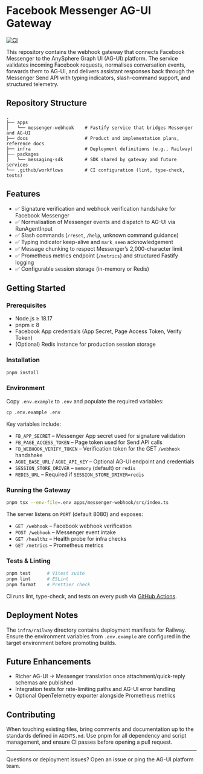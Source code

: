 # Facebook Messenger AG-UI Gateway

[![CI](https://github.com/contextablemark/facebook-messenger-agui-client/actions/workflows/ci.yml/badge.svg)](https://github.com/contextablemark/facebook-messenger-agui-client/actions/workflows/ci.yml)

This repository contains the webhook gateway that connects Facebook Messenger to the AnySphere Graph UI (AG-UI) platform. The service validates incoming Facebook requests, normalises conversation events, forwards them to AG-UI, and delivers assistant responses back through the Messenger Send API with typing indicators, slash-command support, and structured telemetry.

## Repository Structure

```
.
├── apps
│   └── messenger-webhook    # Fastify service that bridges Messenger and AG-UI
├── docs                     # Product and implementation plans, reference docs
├── infra                    # Deployment definitions (e.g., Railway)
├── packages
│   └── messaging-sdk        # SDK shared by gateway and future services
└── .github/workflows        # CI configuration (lint, type-check, tests)
```

## Features

- ✅ Signature verification and webhook verification handshake for Facebook Messenger
- ✅ Normalisation of Messenger events and dispatch to AG-UI via RunAgentInput
- ✅ Slash commands (`/reset`, `/help`, unknown command guidance)
- ✅ Typing indicator keep-alive and `mark_seen` acknowledgement
- ✅ Message chunking to respect Messenger’s 2,000-character limit
- ✅ Prometheus metrics endpoint (`/metrics`) and structured Fastify logging
- ✅ Configurable session storage (in-memory or Redis)

## Getting Started

### Prerequisites

- Node.js ≥ 18.17
- pnpm ≥ 8
- Facebook App credentials (App Secret, Page Access Token, Verify Token)
- (Optional) Redis instance for production session storage

### Installation

```bash
pnpm install
```

### Environment

Copy `.env.example` to `.env` and populate the required variables:

```bash
cp .env.example .env
```

Key variables include:

- `FB_APP_SECRET` – Messenger App secret used for signature validation
- `FB_PAGE_ACCESS_TOKEN` – Page token used for Send API calls
- `FB_WEBHOOK_VERIFY_TOKEN` – Verification token for the GET `/webhook` handshake
- `AGUI_BASE_URL` / `AGUI_API_KEY` – Optional AG-UI endpoint and credentials
- `SESSION_STORE_DRIVER` – `memory` (default) or `redis`
- `REDIS_URL` – Required if `SESSION_STORE_DRIVER=redis`

### Running the Gateway

```bash
pnpm tsx --env-file=.env apps/messenger-webhook/src/index.ts
```

The server listens on `PORT` (default 8080) and exposes:

- `GET /webhook` – Facebook webhook verification
- `POST /webhook` – Messenger event intake
- `GET /healthz` – Health probe for infra checks
- `GET /metrics` – Prometheus metrics

### Tests & Linting

```bash
pnpm test      # Vitest suite
pnpm lint      # ESLint
pnpm format    # Prettier check
```

CI runs lint, type-check, and tests on every push via [GitHub Actions](https://github.com/contextablemark/facebook-messenger-agui-client/actions/workflows/ci.yml).

## Deployment Notes

The `infra/railway` directory contains deployment manifests for Railway. Ensure the environment variables from `.env.example` are configured in the target environment before promoting builds.

## Future Enhancements

- Richer AG-UI → Messenger translation once attachment/quick-reply schemas are published
- Integration tests for rate-limiting paths and AG-UI error handling
- Optional OpenTelemetry exporter alongside Prometheus metrics

## Contributing

When touching existing files, bring comments and documentation up to the standards defined in `AGENTS.md`. Use pnpm for all dependency and script management, and ensure CI passes before opening a pull request.

---

Questions or deployment issues? Open an issue or ping the AG-UI platform team.

